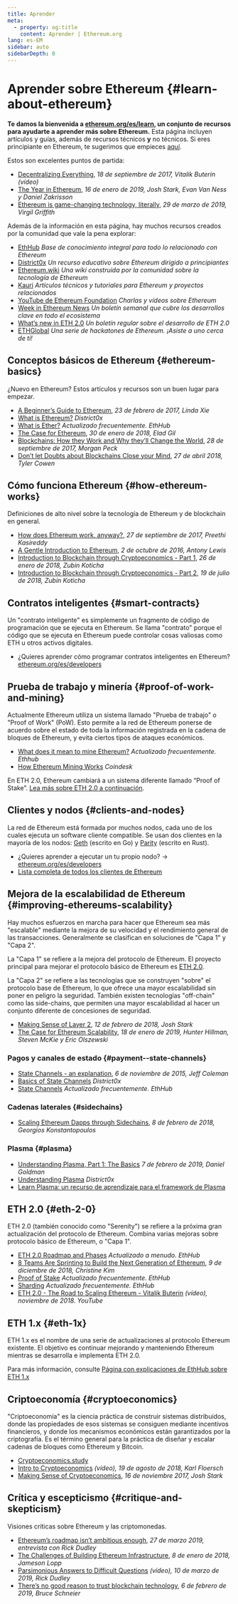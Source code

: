 ```yaml
---
title: Aprender
meta:
  - property: og:title
    content: Aprender | Ethereum.org
lang: es-EM
sidebar: auto
sidebarDepth: 0
---
```


# Aprender sobre Ethereum {#learn-about-ethereum}

**Te damos la bienvenida a [ethereum.org/es/learn](/es/learn/), un conjunto de recursos para ayudarte a aprender más sobre Ethereum.** Esta página incluyen artículos y guías, además de recursos técnicos **y** no técnicos. Si eres principiante en Ethereum, te sugerimos que empieces [aquí](/es/what-is-ethereum/).

Estos son excelentes puntos de partida:

- [Decentralizing Everything](https://www.youtube.com/watch?v=WSN5BaCzsbo&feature=youtu.be), _18 de septiembre de 2017, Vitalik Buterin (vídeo)_
- [The Year in Ethereum](https://medium.com/@jjmstark/the-year-in-ethereum-87a17d6f8276), _16 de enero de 2019, Josh Stark, Evan Van Ness y Daniel Zakrisson_
- [Ethereum is game-changing technology, literally](https://medium.com/@virgilgr/ethereum-is-game-changing-technology-literally-d67e01a01cf8), _29 de marzo de 2019, Virgil Griffith_

Además de la información en esta página, hay muchos recursos creados por la comunidad que vale la pena explorar:

- [EthHub](https://docs.ethhub.io) _Base de conocimiento integral para todo lo relacionado con Ethereum_
- [District0x](https://education.district0x.io/general-topics/understanding-ethereum/) _Un recurso educativo sobre Ethereum dirigido a principiantes_
- [Ethereum.wiki](https://ethereum.wiki) _Una wiki construida por la comunidad sobre la tecnología de Ethereum_
- [Kauri](https://kauri.io) _Artículos técnicos y tutoriales para Ethereum y proyectos relacionados_
- [YouTube de Ethereum Foundation](https://www.youtube.com/channel/UCNOfzGXD_C9YMYmnefmPH0g) _Charlas y vídeos sobre Ethereum_
- [Week in Ethereum News](https://weekinethereumnews.com/) _Un boletín semanal que cubre los desarrollos clave en todo el ecosistema_
- [What’s new in ETH 2.0](https://notes.ethereum.org/c/Sk8Zs--CQ) _Un boletín regular sobre el desarrollo de ETH 2.0_
- [ETHGlobal](https://ethglobal.co) _Una serie de hackatones de Ethereum. ¡Asiste a uno cerca de ti!_

## Conceptos básicos de Ethereum {#ethereum-basics}

¿Nuevo en Ethereum? Estos artículos y recursos son un buen lugar para empezar.

- [A Beginner’s Guide to Ethereum](https://blog.coinbase.com/a-beginners-guide-to-ethereum-46dd486ceecf), _23 de febrero de 2017, Linda Xie_
- [What is Ethereum?](https://education.district0x.io/general-topics/understanding-ethereum/what-is-ethereum/) _District0x_
- [What is Ether?](https://docs.ethhub.io/ethereum-basics/what-is-ether/) _Actualizado frecuentemente. EthHub_
- [The Case for Ethereum](http://blog.eladgil.com/2018/01/the-case-for-ethereum.html), _30 de enero de 2018, Elad Gil_
- [Blockchains: How they Work and Why they’ll Change the World](https://spectrum.ieee.org/computing/networks/blockchains-how-they-work-and-why-theyll-change-the-world), _28 de septiembre de 2017, Morgan Peck_
- [Don’t let Doubts about Blockchains Close your Mind](https://www.bloomberg.com/opinion/articles/2018-04-27/blockchains-warrant-skepticism-but-keep-an-open-mind), _27 de abril 2018, Tyler Cowen_

## Cómo funciona Ethereum {#how-ethereum-works}

Definiciones de alto nivel sobre la tecnología de Ethereum y de blockchain en general.

- [How does Ethereum work, anyway?](https://medium.com/@preethikasireddy/how-does-ethereum-work-anyway-22d1df506369), _27 de septiembre de 2017, Preethi Kasireddy_
- [A Gentle Introduction to Ethereum](https://bitsonblocks.net/2016/10/02/gentle-introduction-ethereum/), _2 de octubre de 2016, Antony Lewis_
- [Introduction to Blockchain through Cryptoeconomics - Part 1](https://blockchainatberkeley.blog/introduction-to-blockchain-through-cryptoeconomics-part-1-bitcoin-369f245067f9), _26 de enero de 2018, Zubin Koticha_
- [Introduction to Blockchain through Cryptoeconomics - Part 2](https://medium.com/mechanism-labs/introduction-to-bitcoin-through-cryptoeconomics-part-2-proof-of-work-and-nakamoto-consensus-1252f6a6c012), _19 de julio de 2018, Zubin Koticha_

## Contratos inteligentes {#smart-contracts}

Un "contrato inteligente" es simplemente un fragmento de código de programación que se ejecuta en Ethereum. Se llama "contrato" porque el código que se ejecuta en Ethereum puede controlar cosas valiosas como ETH u otros activos digitales.

- ¿Quieres aprender cómo programar contratos inteligentes en Ethereum? [ethereum.org/es/developers](/es/developers/)

## Prueba de trabajo y minería {#proof-of-work-and-mining}

Actualmente Ethereum utiliza un sistema llamado "Prueba de trabajo" o "Proof of Work" (PoW). Esto permite a la red de Ethereum ponerse de acuerdo sobre el estado de toda la información registrada en la cadena de bloques de Ethereum, y evita ciertos tipos de ataques económicos.

- [What does it mean to mine Ethereum?](https://docs.ethhub.io/using-ethereum/mining/) _Actualizado frecuentemente. Ethhub_
- [How Ethereum Mining Works](https://www.coindesk.com/information/ethereum-mining-works) _Coindesk_

En ETH 2.0, Ethereum cambiará a un sistema diferente llamado “Proof of Stake”. [Lea más sobre ETH 2.0 a continuación](./#eth-2-0).

## Clientes y nodos {#clients-and-nodes}

La red de Ethereum está formada por muchos nodos, cada uno de los cuales ejecuta un software cliente compatible. Se usan dos clientes en la mayoría de los nodos: [Geth](https://geth.ethereum.org/) (escrito en Go) y [Parity](https://www.parity.io/ethereum/) (escrito en Rust).

- ¿Quieres aprender a ejecutar un tu propio nodo? → [ethereum.org/es/developers](/es/developers/#clients--running-your-own-node/)
- [Lista completa de todos los clientes de Ethereum](https://github.com/ConsenSys/ethereum-developer-tools-list#ethereum-clients)

## Mejora de la escalabilidad de Ethereum {#improving-ethereums-scalability}

Hay muchos esfuerzos en marcha para hacer que Ethereum sea más "escalable" mediante la mejora de su velocidad y el rendimiento general de las transacciones. Generalmente se clasifican en soluciones de "Capa 1" y "Capa 2".

La "Capa 1" se refiere a la mejora del protocolo de Ethereum. El proyecto principal para mejorar el protocolo básico de Ethereum es [ETH 2.0](./#eth-2-0).

La "Capa 2" se refiere a las tecnologías que se construyen "sobre" el protocolo base de Ethereum, lo que ofrece una mayor escalabilidad sin poner en peligro la seguridad. También existen tecnologías "off-chain" como las side-chains, que permiten una mayor escalabilidad al hacer un conjunto diferente de concesiones de seguridad.

- [Making Sense of Layer 2](https://medium.com/l4-media/making-sense-of-ethereums-layer-2-scaling-solutions-state-channels-plasma-and-truebit-22cb40dcc2f4), _12 de febrero de 2018, Josh Stark_
- [The Case for Ethereum Scalability](https://medium.com/connext/the-case-for-ethereum-scalability-d2a8035f880f), _18 de enero de 2019, Hunter Hillman, Steven McKie y Eric Olszewski_

### Pagos y canales de estado {#payment--state-channels}

- [State Channels - an explanation](https://www.jeffcoleman.ca/state-channels/), _6 de noviembre de 2015, Jeff Coleman_
- [Basics of State Channels](https://education.district0x.io/general-topics/understanding-ethereum/basics-state-channels/) _District0x_
- [State Channels](https://docs.ethhub.io/ethereum-roadmap/layer-2-scaling/state-channels/) _Actualizado frecuentemente. EthHub_

### Cadenas laterales {#sidechains}

- [Scaling Ethereum Dapps through Sidechains](https://medium.com/loom-network/dappchains-scaling-ethereum-dapps-through-sidechains-f99e51fff447), _8 de febrero de 2018, Georgios Konstantopoulos_

### Plasma {#plasma}

- [Understanding Plasma, Part 1: The Basics](https://www.theblockcrypto.com/2019/02/07/understanding-plasma-part-1-the-basics/) _7 de febrero de 2019, Daniel Goldman_
- [Understanding Plasma](https://education.district0x.io/general-topics/understanding-ethereum/understanding-plasma/) _District0x_
- [Learn Plasma: un recurso de aprendizaje para el framework de Plasma](https://www.learnplasma.org/en/)

## ETH 2.0 {#eth-2-0}

ETH 2.0 (también conocido como "Serenity") se refiere a la próxima gran actualización del protocolo de Ethereum. Combina varias mejoras sobre protocolo básico de Ethereum, o "Capa 1".

- [ETH 2.0 Roadmap and Phases](https://docs.ethhub.io/ethereum-roadmap/ethereum-2.0/eth-2.0-phases/) _Actualizado a menudo. EthHub_
- [8 Teams Are Sprinting to Build the Next Generation of Ethereum](https://www.coindesk.com/next-gen-buidlers-the-8-teams-working-on-ethereum-2-0), _9 de diciembre de 2018, Christine Kim_
- [Proof of Stake](https://docs.ethhub.io/ethereum-roadmap/ethereum-2.0/proof-of-stake/) _Actualizado frecuentemente. EthHub_
- [Sharding](https://docs.ethhub.io/ethereum-roadmap/ethereum-2.0/sharding/) _Actualizado frecuentemente. EthHub_
- [ETH 2.0 - The Road to Scaling Ethereum - Vitalik Buterin](https://youtu.be/kCVpDrlVesA) _(vídeo), noviembre de 2018. YouTube_

## ETH 1.x {#eth-1x}

ETH 1.x es el nombre de una serie de actualizaciones al protocolo Ethereum existente. El objetivo es continuar mejorando y manteniendo Ethereum mientras se desarrolla e implementa ETH 2.0.

Para más información, consulte [Página con explicaciones de EthHub sobre ETH 1.x](https://docs.ethhub.io/ethereum-roadmap/ethereum-1.x/)

## Criptoeconomía {#cryptoeconomics}

"Criptoeconomía" es la ciencia práctica de construir sistemas distribuidos, donde las propiedades de esos sistemas se consiguen mediante incentivos financieros, y donde los mecanismos económicos están garantizados por la criptografía. Es el término general para la práctica de diseñar y escalar cadenas de bloques como Ethereum y Bitcoin.

- [Cryptoeconomics.study](https://cryptoeconomics.study/)
- [Intro to Cryptoeconomics](https://www.youtube.com/watch?v=F0FCI8GxO5I) _(vídeo), 19 de agosto de 2018, Karl Floersch_
- [Making Sense of Cryptoeconomics](https://medium.com/l4-media/making-sense-of-cryptoeconomics-5edea77e4e8d), _16 de noviembre 2017, Josh Stark_

## Crítica y escepticismo {#critique-and-skepticism}

Visiones críticas sobre Ethereum y las criptomonedas.

- [Ethereum’s roadmap isn’t ambitious enough](https://decryptmedia.com/6136/vulcanize-rick-dudley-ethereum-roadmap-makerdao-polkadot), _27 de marzo 2019, entrevista con Rick Dudley_
- [The Challenges of Building Ethereum Infrastructure](https://medium.com/@lopp/the-challenges-of-building-ethereum-infrastructure-87e443e47a4b), _8 de enero de 2018, Jameson Lopp_
- [Parsimonious Answers to Difficult Questions](https://www.youtube.com/watch?v=GOkSg0BuSdw&feature=youtu.be) _(vídeo), 10 de marzo de 2019, Rick Dudley_
- [There’s no good reason to trust blockchain technology](https://www.wired.com/story/theres-no-good-reason-to-trust-blockchain-technology/), _6 de febrero de 2019, Bruce Schneier_
